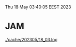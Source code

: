 Thu 18 May 03:40:05 EEST 2023
# JAM
<a href='./cache/202305/18_03.log'>./cache/202305/18_03.log</a>

